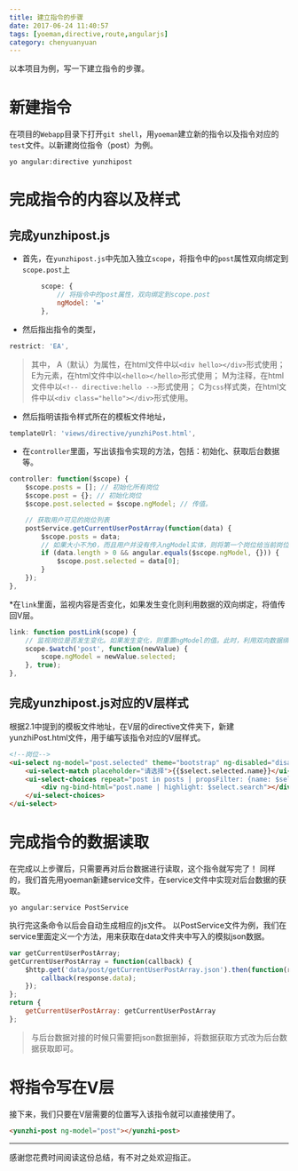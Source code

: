 ```yaml
---
title: 建立指令的步骤
date: 2017-06-24 11:40:57
tags: [yoeman,directive,route,angularjs]
category: chenyuanyuan
---
```

以本项目为例，写一下建立指令的步骤。
# 新建指令
在项目的`Webapp`目录下打开`git shell`，用`yoeman`建立新的指令以及指令对应的`test`文件。以新建岗位指令（post）为例。
```shell
yo angular:directive yunzhipost
```
<!--more-->
# 完成指令的内容以及样式
## 完成yunzhipost.js
* 首先，在`yunzhipost.js`中先加入独立`scope`，将指令中的`post`属性双向绑定到`scope.post`上
```javascript
		scope: {
            // 将指令中的post属性，双向绑定到scope.post
            ngModel: '='
        },
```

* 然后指出指令的类型，
```javascript
restrict: 'EA',
```
> 其中，
A（默认）为属性，在html文件中以`<div hello></div>`形式使用；
E为元素，在html文件中以`<hello></hello>`形式使用；
M为注释，在html文件中以`<!-- directive:hello -->`形式使用；
C为`css`样式类，在html文件中以`<div class="hello"></div>`形式使用。

* 然后指明该指令样式所在的模板文件地址，
```javascript
templateUrl: 'views/directive/yunzhiPost.html',
```

* 在`controller`里面，写出该指令实现的方法，包括：初始化、获取后台数据等。
```javascript
controller: function($scope) {
    $scope.posts = []; // 初始化所有岗位
    $scope.post = {}; // 初始化岗位
    $scope.post.selected = $scope.ngModel; // 传值。

    // 获取用户可见的岗位列表
    postService.getCurrentUserPostArray(function(data) {
        $scope.posts = data;
        // 如果大小不为0，而且用户并没有传入ngModel实体，则将第一个岗位给当前岗位
        if (data.length > 0 && angular.equals($scope.ngModel, {})) {
            $scope.post.selected = data[0];
        }
    });
},
```
*在`link`里面，监视内容是否变化，如果发生变化则利用数据的双向绑定，将值传回V层。
```javascript
link: function postLink(scope) {
    // 监视岗位是否发生变化。如果发生变化，则重置ngModel的值。此时，利用双向数据绑定。将值传回V层
    scope.$watch('post', function(newValue) {
        scope.ngModel = newValue.selected;
    }, true);
},
```

## 完成yunzhipost.js对应的V层样式
根据2.1中提到的模板文件地址，在V层的directive文件夹下，新建yunzhiPost.html文件，用于编写该指令对应的V层样式。
```html
<!--岗位-->
<ui-select ng-model="post.selected" theme="bootstrap" ng-disabled="disabled">
    <ui-select-match placeholder="请选择">{{$select.selected.name}}</ui-select-match>
    <ui-select-choices repeat="post in posts | propsFilter: {name: $select.search, pingyin: $select.search}">
        <div ng-bind-html="post.name | highlight: $select.search"></div>
    </ui-select-choices>
</ui-select>
```

# 完成指令的数据读取
在完成以上步骤后，只需要再对后台数据进行读取，这个指令就写完了！
同样的，我们首先用yoeman新建service文件，在service文件中实现对后台数据的获取。
```shell
yo angular:service PostService
```
执行完这条命令以后会自动生成相应的js文件。
以PostService文件为例，我们在service里面定义一个方法，用来获取在data文件夹中写入的模拟json数据。
```javascript
var getCurrentUserPostArray;
getCurrentUserPostArray = function(callback) {
    $http.get('data/post/getCurrentUserPostArray.json').then(function(response) {
        callback(response.data);
    });
};
return {
    getCurrentUserPostArray: getCurrentUserPostArray
};
```
> 与后台数据对接的时候只需要把json数据删掉，将数据获取方式改为后台数据获取即可。

# 将指令写在V层
接下来，我们只要在V层需要的位置写入该指令就可以直接使用了。
```html
<yunzhi-post ng-model="post"></yunzhi-post>
```

------
感谢您花费时间阅读这份总结，有不对之处欢迎指正。